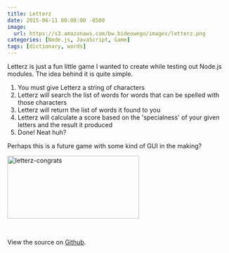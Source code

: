 ```yaml
---
title: Letterz
date: 2015-06-11 00:00:00 -0500
image:
  url: https://s3.amazonaws.com/bw.bideowego/images/letterz.png
categories: [Node.js, JavaScript, Game]
tags: [dictionary, words]
---
```




Letterz is just a fun little game I wanted to create while testing out Node.js modules. The idea behind it is quite simple.

1. You must give Letterz a string of characters
1. Letterz will search the list of words for words that can be spelled with those characters
1. Letterz will return the list of words it found to you
1. Letterz will calculate a score based on the 'specialness' of your given letters and the result it produced
1. Done! Neat huh?

Perhaps this is a future game with some kind of GUI in the making?

<a href="http://bideowego.com/wp-content/uploads/2015/08/letterz-congrats.png">
  <img class="size-medium wp-image-229 aligncenter" src="http://bideowego.com/wp-content/uploads/2015/08/letterz-congrats-300x143.png" alt="letterz-congrats" width="300" height="143" />
</a>

&nbsp;

View the source on <a href="https://github.com/BideoWego/node-game-letterz" target="_blank">Github</a>.



